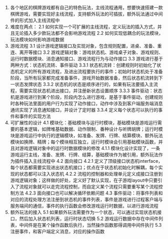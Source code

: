 1. 各个地区的棋牌游戏都有自己的特色玩法，主线流程通用，想要快速搭建一款棋牌游戏，需要实现好主线流程，支持额外玩法的可插拔，额外玩法通过中间件的形式加入主线流程中
2. 难度在两点：
2.1 如何实现一个可扩展的主线流程，定义玩法的插入方式，并且无论插入多少款玩法都不会影响游戏流程
2.2 如何实现低耦合的玩法模块，玩法模块如何影响游戏数据
3. 游戏流程
3.1 设计游戏逻辑接口及实现对象，包含规则配置，进桌、准备、重连、离开等接口
3.2 游戏逻辑对象：游戏状态机、游戏桌子对象、游戏规则、运行时数据模块、消息通知接口、游戏流程行为与动作接口
3.3 游戏进行基于两种方式：状态机流转、事件驱动
3.3.1 状态机流转：创建规则时初始化了状态机定义的所有游戏流程，及进出流程要执行的事件；初始时状态机处于准备阶段，当所有玩家都完成准备事件，游戏开始数据准备，然后状态机流转到下一状态发牌状态
3.3.2 状态机的状态是顺序进行的，如果有玩法要插入主流程，需要实现状态机进出接口，并注册新状态设置顺序
3.3.3 事件驱动：状态机是游戏进行到某个阶段，阶段内怎么进行游戏，是基于事件驱动，创建规则时各种玩法里面的用户行为实现了动作接口，动作中涉及到客户端服务端消息通讯实现了消息通知接口，并设计了定时器
3.3.4 定义每个状态可以执行的事件和事件的实现方法
4. 可扩展性的设计
4.1 模块化：基础模块与运行时模块，基础模块是游戏运行需要的基本逻辑，如牌堆基础数据、动作限制、番种设计与听牌胡牌；运行时模块是游戏运行中执行的逻辑模块，如准备、发牌、行牌、结算模块、额外玩法模块如换牌、精牌；每个模块相互独立，运行时模块会引用基础模块函数，并且对游戏逻辑对象中的运行时数据模块的修改
4.1.1 模块化设计实现了，一条游戏运行主线，准备、发牌、行牌、结算，基础模块作为被引用，额外玩法作为插件插入主线流程中
4.2 面向接口
4.2.1 定义了顶级接口状态机interface，每个状态都需要实现进出状态机接口；优点在于状态机初始化时解耦，每个实现的状态都可以注入状态机
4.2.2 流程的控制器和处理单元定义成接口注册到游戏逻辑对象；这样做的好处，定义好了默认实现，在子游戏layout中只要引入了流程对象就可以走完流程控制，而自定义某个流程只需要重写某个流程控制方法
4.2.3 面向接口也可以解决循环依赖问题
4.3 事件驱动：将事件列表和对应的流程处理方法注册到状态机的事件列表，事件是游戏进行过程客户端与服务端间的通信，事件的执行函数会修改游戏运行时数据，以进行游戏流程
5. 额外玩法的接入
5.1 如果额外玩法需要作为一个状态，可以通过实现状态机接口，然后加入状态机列表，运行时状态切换
5.2 游戏运行数据中存在中间件列表，中间件是在某个操作函数后执行，当然操作函数那得调用中间件执行
5.3 注册事件，和客户端定义消息，对应的操作函数